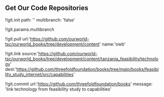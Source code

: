 ## Get Our Code Repositories

!!git.init
path: ''
multibranch: 'false'

!!git.params.multibranch

!!git.pull url:'https://github.com/ourworld-tsc/ourworld_books/tree/development/content' name:'owb'

!!git.link
source:'https://github.com/ourworld-tsc/ourworld_books/tree/development/content/tanzania_feasibility/technology'
dest:'https://github.com/threefoldfoundation/books/tree/main/books/feasibility_study_internet/src/capabilities'

!!git.commit
url:'https://github.com/threefoldfoundation/books'
message: 'link technology from feasibility study to capabilities'
